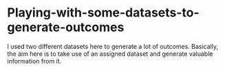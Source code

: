 # Playing-with-some-datasets-to-generate-outcomes
I used two different datasets here to generate a lot of outcomes. Basically, the aim here is to take use of an assigned dataset and generate valuable information from it.
